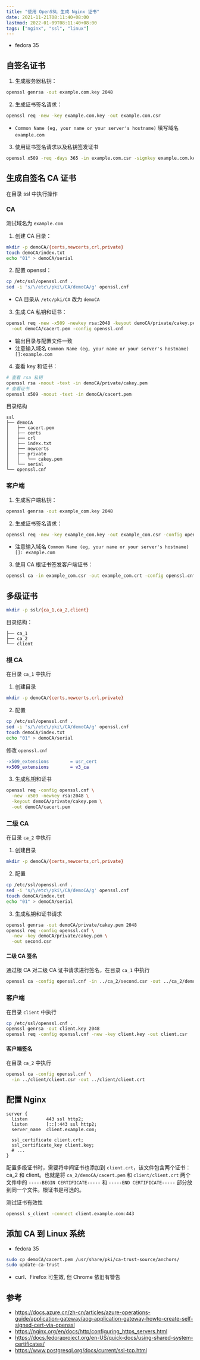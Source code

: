 ```yaml
---
title: "使用 OpenSSL 生成 Nginx 证书"
date: 2021-11-21T08:11:40+08:00
lastmod: 2022-01-09T08:11:40+08:00
tags: ["nginx", "ssl", "linux"]
---
```


- fedora 35

## 自签名证书

1. 生成服务器私钥：
```bash
openssl genrsa -out example.com.key 2048
```

2. 生成证书签名请求：
```bash
openssl req -new -key example.com.key -out example.com.csr
```
- `Common Name (eg, your name or your server's hostname)` 填写域名 `example.com`

3. 使用证书签名请求以及私钥签发证书
```bash
openssl x509 -req -days 365 -in example.com.csr -signkey example.com.key -out example.com.crt
```

## 生成自签名 CA 证书

在目录 ssl 中执行操作

### CA


测试域名为 `example.com`

1. 创建 CA 目录：
```bash
mkdir -p demoCA/{certs,newcerts,crl,private}
touch demoCA/index.txt
echo "01" > demoCA/serial
```

2. 配置 openssl：
```bash
cp /etc/ssl/openssl.cnf .
sed -i 's/\/etc\/pki\/CA/demoCA/g' openssl.cnf
```
- CA 目录从 `/etc/pki/CA` 改为 `demoCA`

3. 生成 CA 私钥和证书：
```bash
openssl req -new -x509 -newkey rsa:2048 -keyout demoCA/private/cakey.pem \
  -out demoCA/cacert.pem -config openssl.cnf
```
- 输出目录与配置文件一致
- 注意输入域名 `Common Name (eg, your name or your server's hostname) []:example.com`

4. 查看 key 和证书：
```bash
# 查看 rsa 私钥
openssl rsa -noout -text -in demoCA/private/cakey.pem
# 查看证书
openssl x509 -noout -text -in demoCA/cacert.pem
```

目录结构

```
ssl
├── demoCA
│   ├── cacert.pem
│   ├── certs
│   ├── crl
│   ├── index.txt
│   ├── newcerts
│   ├── private
│   │   └── cakey.pem
│   └── serial
└── openssl.cnf
```

### 客户端

1. 生成客户端私钥：
```bash
openssl genrsa -out example_com.key 2048
```

2. 生成证书签名请求：
```bash
openssl req -new -key example_com.key -out example_com.csr -config openssl.cnf
```
- 注意输入域名 `Common Name (eg, your name or your server's hostname) []: example.com`

3. 使用 CA 根证书签发客户端证书：
```bash
openssl ca -in example_com.csr -out example_com.crt -config openssl.cnf
```

## 多级证书

```bash
mkdir -p ssl/{ca_1,ca_2,client}
```

目录结构：

```ssl
├── ca_1
├── ca_2
└── client
```
### 根 CA

在目录 `ca_1` 中执行

1. 创建目录

```bash
mkdir -p demoCA/{certs,newcerts,crl,private}
```

2. 配置

```bash
cp /etc/ssl/openssl.cnf .
sed -i 's/\/etc\/pki\/CA/demoCA/g' openssl.cnf
touch demoCA/index.txt
echo "01" > demoCA/serial
```

修改 `openssl.cnf`

```diff
-x509_extensions        = usr_cert
+x509_extensions        = v3_ca
```

3. 生成私钥和证书

```bash
openssl req -config openssl.cnf \
  -new -x509 -newkey rsa:2048 \
  -keyout demoCA/private/cakey.pem \
  -out demoCA/cacert.pem
```

### 二级 CA

在目录 `ca_2` 中执行

1. 创建目录

```bash
mkdir -p demoCA/{certs,newcerts,crl,private} 
```

2. 配置

```bash
cp /etc/ssl/openssl.cnf .
sed -i 's/\/etc\/pki\/CA/demoCA/g' openssl.cnf
touch demoCA/index.txt
echo "01" > demoCA/serial
```

3. 生成私钥和证书请求

```bash
openssl genrsa -out demoCA/private/cakey.pem 2048
openssl req -config openssl.cnf \
  -new -key demoCA/private/cakey.pem \
  -out second.csr
```

#### 二级 CA 签名

通过根  CA 对二级 CA 证书请求进行签名，在目录 `ca_1` 中执行

```bash
openssl ca -config openssl.cnf -in ../ca_2/second.csr -out ../ca_2/demoCA/cacert.pem
```

### 客户端

在目录 `client` 中执行

```bash
cp /etc/ssl/openssl.cnf .
openssl genrsa -out client.key 2048
openssl req -config openssl.cnf -new -key client.key -out client.csr
```

#### 客户端签名

在目录 `ca_2` 中执行

```bash
openssl ca -config openssl.cnf \
  -in ../client/client.csr -out ../client/client.crt 
```

## 配置 Nginx

```nginx
server {
  listen       443 ssl http2;
  listen       [::]:443 ssl http2;
  server_name  client.example.com;

  ssl_certificate client.crt;
  ssl_certificate_key client.key;
  # ...
}
```

配置多级证书时，需要将中间证书也添加到 `client.crt`，该文件包含两个证书：ca_2 和 client。也就是将 `ca_2/demoCA/cacert.pem` 和 `client/client.crt` 两个文件中的 `-----BEGIN CERTIFICATE-----` 和 `-----END CERTIFICATE-----` 部分放到同一个文件。根证书是可选的。

测试证书有效性

```bash
openssl s_client -connect client.example.com:443
```

## 添加 CA 到 Linux 系统

- fedora 35

```bash
sudo cp demoCA/cacert.pem /usr/share/pki/ca-trust-source/anchors/
sudo update-ca-trust
```
- curl、Firefox 可生效, 但 Chrome 依旧有警告

## 参考

- https://docs.azure.cn/zh-cn/articles/azure-operations-guide/application-gateway/aog-application-gateway-howto-create-self-signed-cert-via-openssl
- https://nginx.org/en/docs/http/configuring_https_servers.html
- https://docs.fedoraproject.org/en-US/quick-docs/using-shared-system-certificates/
- https://www.postgresql.org/docs/current/ssl-tcp.html
